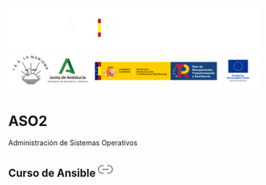 ![](https://github.com/jcorvid509/.resGen/blob/main/_bannerD.png#gh-dark-mode-only)
![](https://github.com/jcorvid509/.resGen/blob/main/_bannerL.png#gh-light-mode-only)

# ASO2

 Administración de Sistemas Operativos

## Curso de Ansible <a href="/Ansible/ansible.md"><img src="https://github.com/jcorvid509/.resGen/blob/main/_link.svg" width="30"></a>
